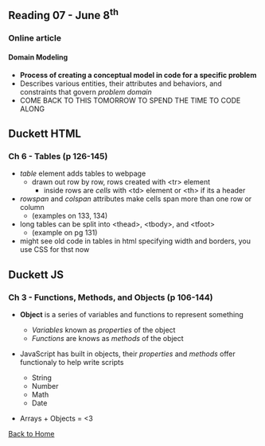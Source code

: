 ## Reading 07 - June 8<sup>th</sup>

### Online article 
#### Domain Modeling
- **Process of creating a conceptual model in code for a specific problem**
- Describes various entities, their attributes and behaviors, and constraints that govern *problem domain*
- COME BACK TO THIS TOMORROW TO SPEND THE TIME TO CODE ALONG

## **Duckett HTML**

### Ch 6 - Tables (p 126-145)
- *table* element adds tables to webpage
  - drawn out row by row, rows created with \<tr\> element 
    - inside rows are *cells* with \<td\> element or \<th\> if its a header
- *rowspan* and *colspan* attributes make cells span more than one row or column
  - (examples on 133, 134)
- long tables can be split into \<thead\>, \<tbody\>, and \<tfoot\>
  - (example on pg 131)
- might see old code in tables in html specifying width and borders, you use CSS for thst now


## **Duckett JS**

### Ch 3 - Functions, Methods, and Objects (p 106-144)
- **Object** is a series of variables and functions to represent something
  - *Variables* known as *properties* of the object
  - *Functions* are knows as *methods* of the object
- JavaScript has built in objects, their *properties* and *methods* offer functionaly to help write scripts
  - String
  - Number
  - Math
  - Date

- Arrays + Objects = \<3





[Back to Home](README.md)